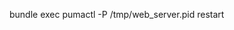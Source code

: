 <!-- layout:code post: puma-rack-server_warning -->

bundle exec pumactl -P /tmp/web_server.pid restart